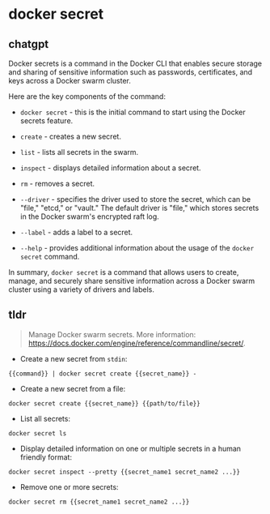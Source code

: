 # docker secret 
## chatgpt 
Docker secrets is a command in the Docker CLI that enables secure storage and sharing of sensitive information such as passwords, certificates, and keys across a Docker swarm cluster. 

Here are the key components of the command:

- `docker secret` - this is the initial command to start using the Docker secrets feature.

- `create` - creates a new secret.

- `list` - lists all secrets in the swarm.

- `inspect` - displays detailed information about a secret.

- `rm` - removes a secret.

- `--driver` - specifies the driver used to store the secret, which can be "file," "etcd," or "vault." The default driver is "file," which stores secrets in the Docker swarm's encrypted raft log.

- `--label` - adds a label to a secret.

- `--help` - provides additional information about the usage of the `docker secret` command.

In summary, `docker secret` is a command that allows users to create, manage, and securely share sensitive information across a Docker swarm cluster using a variety of drivers and labels. 

## tldr 
 
> Manage Docker swarm secrets.
> More information: <https://docs.docker.com/engine/reference/commandline/secret/>.

- Create a new secret from `stdin`:

`{{command}} | docker secret create {{secret_name}} -`

- Create a new secret from a file:

`docker secret create {{secret_name}} {{path/to/file}}`

- List all secrets:

`docker secret ls`

- Display detailed information on one or multiple secrets in a human friendly format:

`docker secret inspect --pretty {{secret_name1 secret_name2 ...}}`

- Remove one or more secrets:

`docker secret rm {{secret_name1 secret_name2 ...}}`
